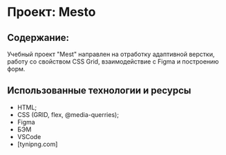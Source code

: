 # Проект: Mesto

## Содержание:

Учебный проект "Mest" направлен на отработку адаптивной верстки, работу со свойством CSS Grid, взаимодействие с Figma и построению форм.

## Использованные технологии и ресурсы
* HTML;
* CSS (GRID, flex, @media-querries);
* Figma
* БЭМ
* VSCode
* [tynipng.com]

